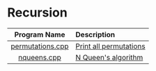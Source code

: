 # Recursion

|             Program Name             | Description                                                           |
| :----------------------------------: | :-------------------------------------------------------------------- |
| [permutations.cpp](permutations.cpp) | [Print all permutations](https://leetcode.com/problems/permutations/) |
|      [nqueens.cpp](nqueens.cpp)      | [N Queen's algorithm](https://leetcode.com/problems/n-queens/)        |
